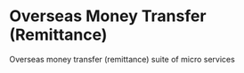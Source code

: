 # Overseas Money Transfer (Remittance)
 Overseas money transfer (remittance) suite of micro services
